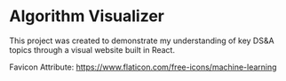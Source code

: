 # Algorithm Visualizer

This project was created to demonstrate my understanding of key DS&A topics through a visual website built in React.

Favicon Attribute: https://www.flaticon.com/free-icons/machine-learning

<!-- <a href="https://www.flaticon.com/free-icons/machine-learning" title="machine learning icons">Machine learning icons created by alfanz - Flaticon</a> -->
